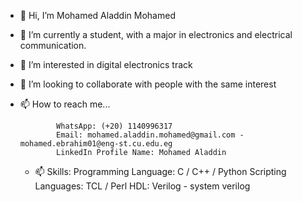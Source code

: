 - 👋 Hi, I’m Mohamed Aladdin Mohamed
- 🌱 I’m currently a student, with a major in electronics and electrical communication.
- 👀 I’m interested in digital electronics track 
- 💞️ I’m looking to collaborate with people with the same interest
- 📫 How to reach me...

              WhatsApp: (+20) 1140996317
              Email: mohamed.aladdin.mohamed@gmail.com -  mohamed.ebrahim01@eng-st.cu.edu.eg
              LinkedIn Profile Name: Mohamed Aladdin

  - 📫 Skills:
            Programming Language: C / C++ / Python
            Scripting Languages: TCL / Perl
            HDL: Verilog - system verilog

<!---
MohamedAladdin14/MohamedAladdin14 is a ✨ special ✨ repository because its `README.md` (this file) appears on your GitHub profile.
You can click the Preview link to take a look at your changes.
--->
